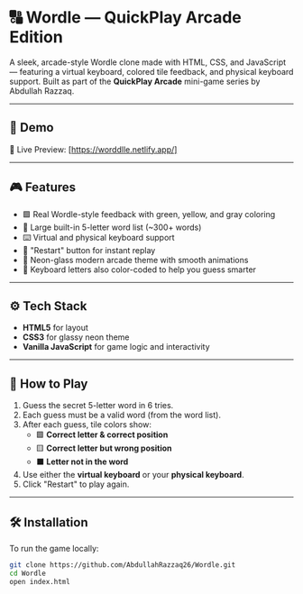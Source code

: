 # 🔠 Wordle — QuickPlay Arcade Edition

A sleek, arcade-style Wordle clone made with HTML, CSS, and JavaScript — featuring a virtual keyboard, colored tile feedback, and physical keyboard support. Built as part of the **QuickPlay Arcade** mini-game series by Abdullah Razzaq.

---

## 🧩 Demo

🔗 Live Preview: [https://worddlle.netlify.app/]

---

## 🎮 Features

- 🟩 Real Wordle-style feedback with green, yellow, and gray coloring
- 🧠 Large built-in 5-letter word list (~300+ words)
- ⌨️ Virtual and physical keyboard support
- 🔁 "Restart" button for instant replay
- 🎨 Neon-glass modern arcade theme with smooth animations
- 🧠 Keyboard letters also color-coded to help you guess smarter

---

## ⚙️ Tech Stack

- **HTML5** for layout
- **CSS3** for glassy neon theme
- **Vanilla JavaScript** for game logic and interactivity

---

## 🚀 How to Play

1. Guess the secret 5-letter word in 6 tries.
2. Each guess must be a valid word (from the word list).
3. After each guess, tile colors show:
   - 🟩 **Correct letter & correct position**
   - 🟨 **Correct letter but wrong position**
   - ⬛ **Letter not in the word**
4. Use either the **virtual keyboard** or your **physical keyboard**.
5. Click "Restart" to play again.

---

## 🛠️ Installation

To run the game locally:

```bash
git clone https://github.com/AbdullahRazzaq26/Wordle.git
cd Wordle
open index.html
